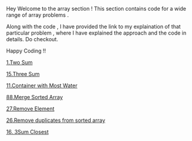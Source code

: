 Hey Welcome to the array section ! 
This section contains code for a wide range of array problems .


Along with the code , I have provided the link to my explaination of that particular problem , where I have explained the approach and the code in details.
Do checkout.


Happy Coding !!

[1.Two Sum](https://leetcode.com/problems/two-sum/solutions/5764422/2-sum-easiest-explanation-youll-see)

[15.Three Sum](https://leetcode.com/problems/3sum/solutions/5768776/3sum-easiest-explanation-you-ll-see)

[11.Container with Most Water](https://leetcode.com/problems/container-with-most-water/solutions/5774286/easiest-explanation-youll-see-with-images)

[88.Merge Sorted Array](https://leetcode.com/problems/merge-sorted-array/solutions/5789546/merge-sorted-array-easiest-explanation-you-ll-see)

[27.Remove Element](https://leetcode.com/problems/remove-element/solutions/5792683/remove-element-easiest-explanation-youll-see)

[26.Remove duplicates from sorted array](https://leetcode.com/problems/remove-duplicates-from-sorted-array/solutions/5795253/remove-duplicates-from-sorted-array-easiest-explanation)

[16. 3Sum Closest](https://leetcode.com/problems/3sum-closest/solutions/5833031/3-sum-closest-easiest-explanation-you-ll-see)
